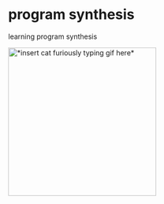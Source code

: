 # program synthesis

learning program synthesis

<img alt="*insert cat furiously typing gif here*" src="https://media.discordapp.net/attachments/842467285302247464/936143216774885396/cat_typing_fast.gif" width=300 height=300/>
